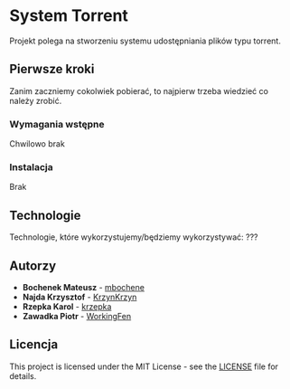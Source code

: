 # System Torrent
Projekt polega na stworzeniu systemu udostępniania plików typu torrent.

## Pierwsze kroki
Zanim zaczniemy cokolwiek pobierać, to najpierw trzeba wiedzieć co należy zrobić.

### Wymagania wstępne
Chwilowo brak

### Instalacja
Brak

## Technologie
Technologie, które wykorzystujemy/będziemy wykorzystywać:
???

## Autorzy
- **Bochenek Mateusz** - [mbochene](https://github.com/mbochene)
- **Najda Krzysztof** - [KrzynKrzyn](https://github.com/KrzynKrzyn)
- **Rzepka Karol** - [krzepka](https://github.com/krzepka)
- **Zawadka Piotr** - [WorkingFen](https://github.com/WorkingFen)

## Licencja
This project is licensed under the MIT License - see the [LICENSE](LICENSE) file for details.
